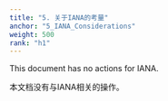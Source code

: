 ```yaml
---
title: "5. 关于IANA的考量"
anchor: "5_IANA_Considerations"
weight: 500
rank: "h1"
---
```


This document has no actions for IANA.

本文档没有与IANA相关的操作。
